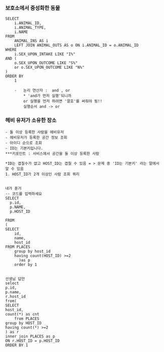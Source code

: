 ### 보호소에서 중성화한 동물

    SELECT 
        i.ANIMAL_ID, 
        i.ANIMAL_TYPE, 
        i.NAME 
    FROM 
        ANIMAL_INS AS i 
        LEFT JOIN ANIMAL_OUTS AS o ON i.ANIMAL_ID = o.ANIMAL_ID 
    WHERE 
        i.SEX_UPON_INTAKE LIKE "I%" 
    AND (
        o.SEX_UPON_OUTCOME LIKE "S%" 
        or o.SEX_UPON_OUTCOME LIKE "N%"
    ) 
    ORDER BY 
        1

        -   논리 연산자 :  and , or
            * 'and가 먼저 실행'되니까 
            or 실행을 먼저 하려면 '괄호'를 써줘야 됨!!
            실행순서 and -> or


### 헤비 유저가 소유한 장소
    - 둘 이상 등록한 사람을 헤비유저
    - 헤비유저가 등록한 공간 정보 조회 
    - 아이디 순으로 조회
    - ID는 기본키입니다.
    ***키포인트 : 서비스에서 공간을 둘 이상 등록한 사람
    
    *ID는 겹칠수가 없고 HOST_ID는 겹칠 수 있음 = > 문제 중 'ID는 기본키' 라는 말에서 알 수 있음
    1. HOST_ID가 2개 이상인 사람 조회 쿼리
    

    내가 푼거
    -- 코드를 입력하세요
    SELECT 
      p.id,
      p.NAME,
      p.HOST_ID
      
    FROM 
    (
    SELECT
        id,
        name,
        host_id
    FROM PLACES
        group by host_id 
        having count(HOST_ID) >=2
          )as p
        order by 1


    선생님 답안
    select
    p.id,
    p.name,
    r.host_id
    from(
    SELECT 
    host_id,
    count(*) as cnt
        from PLACES
    group by HOST_ID
    having count(*) >=2
    ) as r   
    inner join PLACES as p
    ON r.HOST_ID = p.HOST_ID
    ORDER BY 1



       